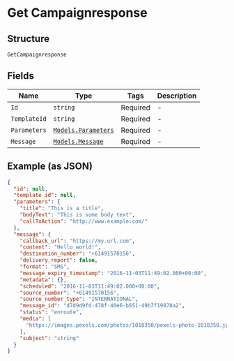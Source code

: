 
# Get Campaignresponse

## Structure

`GetCampaignresponse`

## Fields

| Name | Type | Tags | Description |
|  --- | --- | --- | --- |
| `Id` | `string` | Required | - |
| `TemplateId` | `string` | Required | - |
| `Parameters` | [`Models.Parameters`](/doc/models/parameters.md) | Required | - |
| `Message` | [`Models.Message`](/doc/models/message.md) | Required | - |

## Example (as JSON)

```json
{
  "id": null,
  "template_id": null,
  "parameters": {
    "title": "This is a title",
    "bodyText": "This is some body text",
    "callToAction": "http://www.example.com/"
  },
  "message": {
    "callback_url": "https://my.url.com",
    "content": "Hello world!",
    "destination_number": "+61491570156",
    "delivery_report": false,
    "format": "SMS",
    "message_expiry_timestamp": "2016-11-03T11:49:02.000+00:00",
    "metadata": {},
    "scheduled": "2016-11-03T11:49:02.000+00:00",
    "source_number": "+61491570156",
    "source_number_type": "INTERNATIONAL",
    "message_id": "d7d9d9fd-478f-40e6-b651-49b7f19878a2",
    "status": "enroute",
    "media": [
      "https://images.pexels.com/photos/1018350/pexels-photo-1018350.jpeg?cs=srgb&dl=architecture-buildings-city-1018350.jpg"
    ],
    "subject": "string"
  }
}
```

